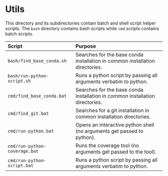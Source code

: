 # Utils

This directory and its subdirectories contain batch and shell script helper
scripts. The ``bash``
directory contains bash scripts while ``cmd`` scripts contains batch scripts.

| Script                            | Purpose                                                                       |
|:----------------------------------|:------------------------------------------------------------------------------|
| ``bash/find_base_conda.sh``       | Searches for the base conda installation in common installation directories.  |
| ``bash/run-python-script.sh``     | Runs a python script by passing all arguments verbatim to python.             |
| ``cmd/find_base_conda.bat``       | Searches for the base conda installation in common installation directories.  |
| ``cmd/find_git.bat``              | Searches for a git installation in common installation directories.           |
| ``cmd/run-python.bat``            | Opens an interactive python shell (no arguments get passed to python).        |
| ``cmd/run-python-coverage.bat``   | Runs the coverage tool (no arguments get passed to the tool).                 |
| ``cmd/run-python-script.bat``     | Runs a python script by passing all arguments verbatim to python.             |
